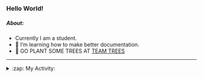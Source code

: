 ### Hello World!

##### About:
- Currently I am a student.
- 🌱 I’m learning how to make better documentation.
- 🌱 GO PLANT SOME TREES AT [TEAM TREES](https://teamtrees.org/)

---
<details>
  <summary>:zap: My Activity:</summary>
  
<!--START_SECTION:waka-->
![Code Time](http://img.shields.io/badge/Code%20Time-1%2C144%20hrs%2032%20mins-blue)

**I'm a Night 🦉** 

```text
🌞 Morning                1526 commits        ██░░░░░░░░░░░░░░░░░░░░░░░   09.49 % 
🌆 Daytime                5620 commits        █████████░░░░░░░░░░░░░░░░   34.94 % 
🌃 Evening                4610 commits        ███████░░░░░░░░░░░░░░░░░░   28.66 % 
🌙 Night                  4328 commits        ███████░░░░░░░░░░░░░░░░░░   26.91 % 
```
📅 **I'm Most Productive on Wednesday** 

```text
Monday                   2386 commits        ████░░░░░░░░░░░░░░░░░░░░░   14.83 % 
Tuesday                  2128 commits        ███░░░░░░░░░░░░░░░░░░░░░░   13.23 % 
Wednesday                3710 commits        ██████░░░░░░░░░░░░░░░░░░░   23.07 % 
Thursday                 2029 commits        ███░░░░░░░░░░░░░░░░░░░░░░   12.62 % 
Friday                   1573 commits        ██░░░░░░░░░░░░░░░░░░░░░░░   09.78 % 
Saturday                 1430 commits        ██░░░░░░░░░░░░░░░░░░░░░░░   08.89 % 
Sunday                   2828 commits        ████░░░░░░░░░░░░░░░░░░░░░   17.58 % 
```


📊 **This Week I Spent My Time On** 

```text
🔥 Editors: 
VS Code                  8 hrs 24 mins       █████████████████████████   100.00 % 

🐱‍💻 Projects: 
praise                   4 hrs 28 mins       █████████████░░░░░░░░░░░░   53.20 % 
giveth-dapps-v2          3 hrs 38 mins       ███████████░░░░░░░░░░░░░░   43.32 % 
impact-graph             17 mins             █░░░░░░░░░░░░░░░░░░░░░░░░   03.48 % 
```


 Last Updated on 01/07/2023 01:39:42 UTC
<!--END_SECTION:waka-->
</details>
